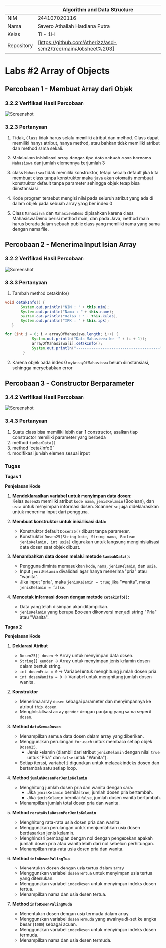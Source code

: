 
|  | Algorithm and Data Structure |
|--|--|
| NIM |  244107020116|
| Nama |  Savero Athallah Hardiana Putra |
| Kelas | TI - 1H |
| Repository | [https://github.com/Atherizz/asd-sem2/tree/main/Jobsheet%203]  |

# Labs #2 Array of Objects

## Percobaan 1 - Membuat Array dari Objek

### 3.2.2 Verifikasi Hasil Percobaan 

 ![Screenshot](img/verif.png)

### 3.2.3 Pertanyaan
1. Tidak, `Class` tidak harus selalu memiliki atribut dan method. Class dapat memiliki hanya atribut, hanya method, atau bahkan tidak memiliki atribut dan method sama sekali. 

2. Melakukan inisialisasi array dengan tipe data sebuah class bernama `Mahasiswa` dan jumlah elemennya berjumlah 3

3. class `Mahasiswa` tidak memiliki konstruktor, tetapi secara default jika kita membuat class tanpa konstruktor maka `java` akan otomatis membuat konstruktor default tanpa parameter sehingga objek tetap bisa diinstansiasi

4. Kode program tersebut mengisi nilai pada seluruh atribut yang ada di dalam objek pada sebuah array yang ber index 0

5. Class `Mahasiswa` dan `MahasiswaDemo` dipisahkan karena class MahasiswaDemo berisi method main, dan pada Java, method main harus berada dalam sebuah public class yang memiliki nama yang sama dengan nama file.

## Percobaan 2 - Menerima Input Isian Array

### 3.2.2 Verifikasi Hasil Percobaan 

 ![Screenshot](img/verif2.png)

 ### 3.3.3 Pertanyaan

 1. Tambah method cetakInfo()
 ```java
void cetakInfo() {
        System.out.println("NIM : " + this.nim);
        System.out.println("Nama : " + this.name);
        System.out.println("Kelas : " + this.kelas);
        System.out.println("IPK : " + this.ipk);
    }
 ```

```java
for (int i = 0; i < arrayOfMahasiswa.length; i++) {
            System.out.println("Data Mahasiswa ke -" + (i + 1));
            arrayOfMahasiswa[i].cetakInfo();
            System.out.println("--------------------------------------");
        }
```

2. Karena objek pada index 0 `myArrayOfMahasiswa` belum diinstansiasi, sehingga menyebabkan error

## Percobaan 3 - Constructor Berparameter

### 3.4.2 Verifikasi Hasil Percobaan 

 ![Screenshot](img/verif2.png)

 ### 3.4.3 Pertanyaan

 1. Suatu class bisa memiliki lebih dari 1 constructor, asalkan tiap constructor memiliki parameter yang berbeda
 2. method `tambahData()`
 3. method 'cetakInfo()`
 4. modifikasi jumlah elemen sesuai input

  ### Tugas

**Tugas 1**

**Penjelasan Kode:**

1. **Mendeklarasikan variabel untuk menyimpan data dosen:**  
   Kelas `Dosen25` memiliki atribut `kode`, `nama`, `jenisKelamin` (Boolean), dan `usia` untuk menyimpan informasi dosen. Scanner `sc` juga dideklarasikan untuk menerima input dari pengguna.

2. **Membuat konstruktor untuk inisialisasi data:**  
   - Konstruktor default `Dosen25()` dibuat tanpa parameter.  
   - Konstruktor `Dosen25(String kode, String nama, Boolean jenisKelamin, int usia)` digunakan untuk langsung menginisialisasi data dosen saat objek dibuat.

3. **Menambahkan data dosen melalui metode `tambahData()`:**  
   - Pengguna diminta memasukkan `kode`, `nama`, `jenisKelamin`, dan `usia`.  
   - Input `jenisKelamin` divalidasi agar hanya menerima "pria" atau "wanita".  
   - Jika input "pria", maka `jenisKelamin = true`; jika "wanita", maka `jenisKelamin = false`.

4. **Mencetak informasi dosen dengan metode `cetakInfo()`:**  
   - Data yang telah disimpan akan ditampilkan.  
   - `jenisKelamin` yang berupa Boolean dikonversi menjadi string "Pria" atau "Wanita".  

**Tugas 2**

**Penjelasan Kode:**

1. **Deklarasi Atribut**  
   - `Dosen25[] dosen` → Array untuk menyimpan data dosen.  
   - `String[] gender` → Array untuk menyimpan jenis kelamin dosen dalam bentuk string.  
   - `int dosenPria = 0` → Variabel untuk menghitung jumlah dosen pria.  
   - `int dosenWanita = 0` → Variabel untuk menghitung jumlah dosen wanita.  

2. **Konstruktor**  
   - Menerima array `dosen` sebagai parameter dan menyimpannya ke atribut `this.dosen`.  
   - Menginisialisasi array `gender` dengan panjang yang sama seperti `dosen`.  

3. **Method `dataSemuaDosen`**  
   - Menampilkan semua data dosen dalam array yang diberikan.  
   - Menggunakan perulangan `for-each` untuk membaca setiap objek `Dosen25`.  
     - Jenis kelamin (diambil dari atribut `jenisKelamin` dengan nilai `true` untuk "Pria" dan `false` untuk "Wanita").  
   - Setiap iterasi, variabel `i` digunakan untuk melacak indeks dosen dan bertambah satu setiap loop.  

4. **Method `jumlahDosenPerJenisKelamin`**  
   - Menghitung jumlah dosen pria dan wanita dengan cara:  
     - Jika `jenisKelamin` bernilai `true`, jumlah dosen pria bertambah.  
     - Jika `jenisKelamin` bernilai `false`, jumlah dosen wanita bertambah.  
   - Menampilkan jumlah total dosen pria dan wanita.  

5. **Method `rerataUsiaDosenPerJenisKelamin`**  
   - Menghitung rata-rata usia dosen pria dan wanita.  
   - Menggunakan perulangan untuk menjumlahkan usia dosen berdasarkan jenis kelamin.  
   - Menghindari pembagian dengan nol dengan pengecekan apakah jumlah dosen pria atau wanita lebih dari nol sebelum perhitungan.  
   - Menampilkan rata-rata usia dosen pria dan wanita.  

6. **Method `infoDosenPalingTua`**  
   - Menentukan dosen dengan usia tertua dalam array.  
   - Menggunakan variabel `dosenTertua` untuk menyimpan usia tertua yang ditemukan.  
   - Menggunakan variabel `indexDosen` untuk menyimpan indeks dosen tertua.  
   - Menampilkan nama dan usia dosen tertua.  

7. **Method `infoDosenPalingMuda`**  
   - Menentukan dosen dengan usia termuda dalam array.  
   - Menggunakan variabel `dosenTermuda` yang awalnya di-set ke angka besar (`1000`) sebagai acuan.  
   - Menggunakan variabel `indexDosen` untuk menyimpan indeks dosen termuda.  
   - Menampilkan nama dan usia dosen termuda.  





  




























